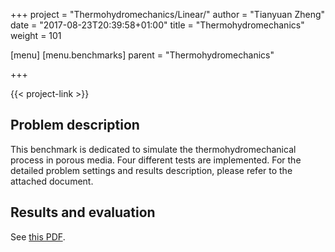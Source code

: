 +++
project = "Thermohydromechanics/Linear/"
author = "Tianyuan Zheng"
date = "2017-08-23T20:39:58+01:00"
title = "Thermohydromechanics"
weight = 101

[menu]
  [menu.benchmarks]
    parent = "Thermohydromechanics"

+++

{{< project-link >}}

## Problem description

This benchmark is dedicated to simulate the thermohydromechanical process in porous media. Four different tests are implemented. For the detailed problem settings and results description, please refer to the attached document.

## Results and evaluation

See [this PDF](THM.pdf).


